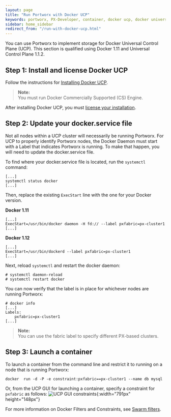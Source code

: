 ```yaml
---
layout: page
title: "Run Portworx with Docker UCP"
keywords: portworx, PX-Developer, container, docker ucp, docker universal control plane, storage
sidebar: home_sidebar
redirect_from: "/run-with-docker-ucp.html"
---
```


You can use Portworx to implement storage for Docker Universal Control Plane (UCP). This section is qualified using Docker 1.11 and Universal Control Plane 1.1.2.

## Step 1: Install and license Docker UCP

Follow the instructions for [Installing Docker UCP](https://docs.docker.com/ucp/installation/install-production).

>**Note:**<br/>You must run Docker Commercially Supported (CS) Engine.

After installing Docker UCP, you must [license your installation](https://docs.docker.com/ucp/installation/license).

## Step 2: Update your docker.service file

Not all nodes within a UCP cluster will necessarily be running Portworx. For UCP to properly identify Portworx nodes, the Docker Daemon must start with a Label that indicates Portworx is running. To make that happen, you will need to update the docker.service file.

To find where your docker.service file is located, run the `systemctl` command:

```
[...]
systemctl status docker
[...]

```
Then, replace the existing `ExecStart` line with the one for your Docker version.

**Docker 1.11**

```
[...]
ExecStart=/usr/bin/docker daemon -H fd:// --label pxfabric=px-cluster1
[...]
```

**Docker 1.12**

```
[...]
ExecStart=/usr/bin/dockerd --label pxfabric=px-cluster1
[...]
```

Next, reload `systemctl` and restart the docker daemon:

```
# systemctl daemon-reload
# systemctl restart docker
```

You can now verify that the label is in place for whichever nodes are running Portworx:

```
# docker info
[...]
Labels:
    pxfabric=px-cluster1
[...]
```


>**Note:**<br/>You can use the fabric label to specify different PX-based clusters.

## Step 3: Launch a container

To launch a container from the command line and restrict it to running on a node that is running Portworx:

```
docker  run -d -P -e constraint:pxfabric==px-cluster1 --name db mysql
```


Or, from the UCP GUI for launching a container, specify a constraint for `pxfabric` as follows:
![UCP GUI constraints](/images/constraints.png){:width="791px" height="148px"}

For more information on Docker Filters and Constraints, see [Swarm filters](https://docs.docker.com/swarm/scheduler/filter/).
